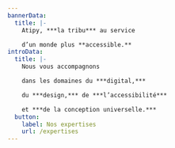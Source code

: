 ```yaml
---
bannerData:
  title: |-
    Atipy, ***la tribu*** au service

    d’un monde plus **accessible.**
introData:
  title: |-
    Nous vous accompagnons

    dans les domaines du ***digital,***

    du ***design,*** de ***l’accessibilité***

    et ***de la conception universelle.***
  button:
    label: Nos expertises
    url: /expertises
---
```

